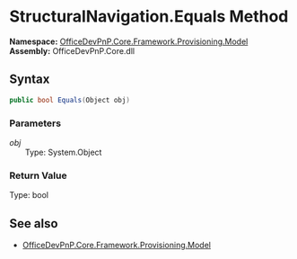 # StructuralNavigation.Equals Method  
  

**Namespace:** [OfficeDevPnP.Core.Framework.Provisioning.Model](OfficeDevPnP.Core.Framework.Provisioning.Model.md)  
**Assembly:** OfficeDevPnP.Core.dll  
## Syntax
```C#
public bool Equals(Object obj)
```
### Parameters
*obj*  
&emsp;&emsp;Type: System.Object  
### Return Value
Type: bool  

## See also
- [OfficeDevPnP.Core.Framework.Provisioning.Model](OfficeDevPnP.Core.Framework.Provisioning.Model.md)
